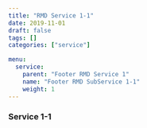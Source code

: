 ```yaml
---
title: "RMD Service 1-1"
date: 2019-11-01
draft: false
tags: []
categories: ["service"]

menu:
  service:
    parent: "Footer RMD Service 1"
    name: "Footer RMD SubService 1-1"
    weight: 1
---
```


### Service 1-1